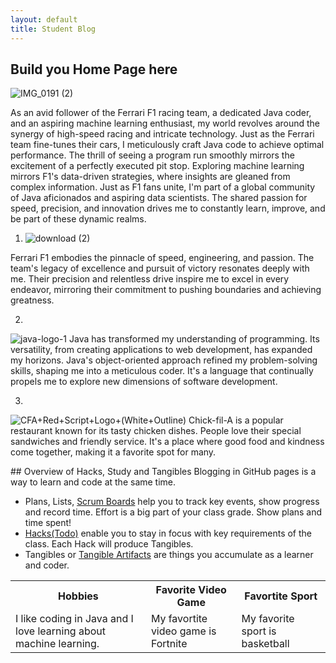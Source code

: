 ```yaml
---
layout: default
title: Student Blog
---
```



## Build you Home Page here 
![IMG_0191 (2)](https://github.com/SrinivasNampalli/Srinivas-Nampalli1/assets/96441447/ad5f79c1-1e1c-4865-baa9-b4788d2c8dc1)



  As an avid follower of the Ferrari F1 racing team, a dedicated Java coder, and an aspiring machine learning enthusiast, my world revolves around the synergy of high-speed racing and intricate technology. Just as the Ferrari team fine-tunes their cars, I meticulously craft Java code to achieve optimal performance. The thrill of seeing a program run smoothly mirrors the excitement of a perfectly executed pit stop. Exploring machine learning mirrors F1's data-driven strategies, where insights are gleaned from complex information. Just as F1 fans unite, I'm part of a global community of Java aficionados and aspiring data scientists. The shared passion for speed, precision, and innovation drives me to constantly learn, improve, and be part of these dynamic realms.

  1.  ![download (2)](https://github.com/SrinivasNampalli/Srinivas-Nampalli1/assets/96441447/3febb2d7-8fae-428c-926d-d5dfbf631dc8)

  
Ferrari F1 embodies the pinnacle of speed, engineering, and passion. The team's legacy of excellence and pursuit of victory resonates deeply with me. Their precision and relentless drive inspire me to excel in every endeavor, mirroring their commitment to pushing boundaries and achieving greatness.

  2. 
   ![java-logo-1](https://github.com/SrinivasNampalli/Srinivas-Nampalli1/assets/96441447/c78278eb-fda8-482d-8adc-4890617cceec)
Java has transformed my understanding of programming. Its versatility, from creating applications to web development, has expanded my horizons. Java's object-oriented approach refined my problem-solving skills, shaping me into a meticulous coder. It's a language that continually propels me to explore new dimensions of software development.
    
3. 
  ![CFA+Red+Script+Logo+(White+Outline)](https://github.com/SrinivasNampalli/Srinivas-Nampalli1/assets/96441447/0c561e08-0510-4cda-bf08-16b9c61406d3)
Chick-fil-A is a popular restaurant known for its tasty chicken dishes. People love their special sandwiches and friendly service. It's a place where good food and kindness come together, making it a favorite spot for many.

                    
<table>
  <tr>
    <th>Hobbies</th>
    <th>Favorite Video Game</th>
    <th>Favortite Sport</th>
  </tr>
  <tr>
    <td>I like coding in Java and I love learning about machine learning.</td>
    <td>My favortite video game is Fortnite</td>
    <td>My favorite sport is basketball</td>
  </tr>
  <tr>
## Overview of Hacks, Study and Tangibles
Blogging in GitHub pages is a way to learn and code at the same time. 

- Plans, Lists, [Scrum Boards](https://clickup.com/blog/scrum-board/) help you to track key events, show progress and record time.  Effort is a big part of your class grade.  Show plans and time spent!
- [Hacks(Todo)](https://levelup.gitconnected.com/six-ultimate-daily-hacks-for-every-programmer-60f5f10feae) enable you to stay in focus with key requirements of the class.  Each Hack will produce Tangibles.
- Tangibles or [Tangible Artifacts](https://en.wikipedia.org/wiki/Artifact_(software_development)) are things you accumulate as a learner and coder. 
